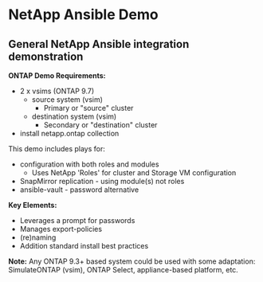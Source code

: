 # NetApp Ansible Demo
## General NetApp Ansible integration demonstration

**ONTAP Demo Requirements:**
- 2 x vsims (ONTAP 9.7)
  - source system (vsim)
    - Primary or "source" cluster
  - destination system (vsim)
    - Secondary or "destination" cluster
- install netapp.ontap collection

This demo includes plays for:
* configuration with both roles and modules
  * Uses NetApp 'Roles' for cluster and Storage VM configuration
* SnapMirror replication - using module(s) not roles
* ansible-vault - password alternative

**Key Elements:**
- Leverages a prompt for passwords
- Manages export-policies
- (re)naming
- Addition standard install best practices


**Note:** Any ONTAP 9.3+ based system could be used with some adaptation: SimulateONTAP (vsim), ONTAP Select, appliance-based platform, etc.
